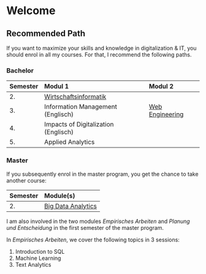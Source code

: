 # Welcome

## Recommended Path

If you want to maximize your skills and knowledge in digitalization & IT, you should enrol in all my courses. For that, I recommend the following paths.

### Bachelor

| **Semester** | **Modul 1** | Modul 2 |
| :--- | :--- | :--- |
| 2. | [Wirtschaftsinformatik](bachelor/wirtschaftsinformatik.md) |  |
| 3. | Information Management \(Englisch\) | [Web Engineering](bachelor/web-engineering/) |
| 4. | Impacts of Digitalization \(Englisch\) |  |
| 5. | Applied Analytics |  |

### Master

If you subsequently enrol in the master program, you get the chance to take another course:

| **Semester** | **Module\(s\)** |
| :--- | :--- |
| 2. | [Big Data Analytics](master/big-data-analytics.md) |

I am also involved in the two modules _Empirisches Arbeiten_ and _Planung und Entscheidung_ in the first semester of the master program.

In _Empirisches Arbeiten_, we cover the following topics in 3 sessions:

1. Introduction to SQL
2. Machine Learning
3. Text Analytics



